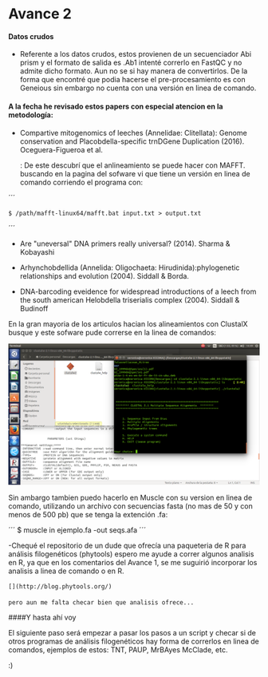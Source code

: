 # Avance 2

#### Datos crudos 

* Referente a los datos crudos, estos provienen de un secuenciador Abi prism y el formato de salida es .Ab1 intenté correrlo en FastQC y no admite dicho formato. Aun no se si hay manera de convertirlos. De la forma que encontré que podia hacerse el pre-procesamiento  es con Geneious sin embargo no cuenta con una versión en linea de comando.  

#### A la fecha he revisado estos papers con especial atencion en la metodología:


* Compartive mitogenomics of leeches (Annelidae: Clitellata): Genome conservation and Placobdella-specific trnDGene Duplication (2016). Oceguera-Figueroa et al.
	
	: De este descubrí que el anlineamiento se puede hacer con MAFFT. buscando en la pagina del sofware vi que  tiene un versión en linea de comando corriendo el programa con:

´´´

	$ /path/mafft-linux64/mafft.bat input.txt > output.txt	
´´´	
* Are "uneversal" DNA primers really universal? (2014). Sharma & Kobayashi

* Arhynchobdellida (Annelida: Oligochaeta: Hirudinida):phylogenetic relationships and evolution (2004). Siddall & Borda.

* DNA-barcoding eveidence for widespread introductions of a leech from the south american Helobdella triserialis complex (2004). Siddall & Budinoff 

En la gran mayoria de los articulos hacian los alineamientos con ClustalX 
busque y este sofware pude correrse en la  linea de comandos:

![](./clustalX_CommandLine) 

Sin ambargo tambien puedo hacerlo en Muscle con su version en linea de comando, utilizando un archivo con secuencias fasta (no mas de 50 y con menos de 500 pb) que se tenga la extención .fa:

´´´
 	$ muscle in ejemplo.fa -out seqs.afa
´´´


-Chequé el repositorio de un dude que ofrecía una paqueteria de R para análisis filogenéticos (phytools) espero me ayude a correr algunos analisis en R, ya que en los comentarios del Avance 1, se me suguirió incorporar los analisis a linea de comando o en R. 

	[](http://blog.phytools.org/)
	
	pero aun me falta checar bien que analisis ofrece... 

####Y hasta ahí voy

El siguiente paso será empezar a pasar los pasos a un script 
y checar si de otros programas de análisis filogenéticos hay forma de correrlos en linea de comandos, ejemplos de estos: TNT, PAUP, MrBAyes McClade, etc. 

:)

